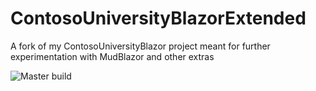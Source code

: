 # ContosoUniversityBlazorExtended
A fork of my ContosoUniversityBlazor project meant for further experimentation with MudBlazor and other extras

![Master build](https://github.com/nealrobben/ContosoUniversityBlazorExtended/actions/workflows/main.yml/badge.svg)




